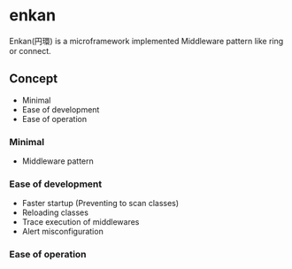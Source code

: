 # enkan

Enkan(円環) is a microframework implemented Middleware pattern like ring or connect.  

## Concept

- Minimal
- Ease of development
- Ease of operation

### Minimal

- Middleware pattern

### Ease of development

- Faster startup (Preventing to scan classes)
- Reloading classes
- Trace execution of middlewares
- Alert misconfiguration

### Ease of operation


